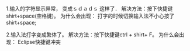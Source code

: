 1.输入的字符显示异常， 变成ｓｄａｄｓ 这样了．
解决方法：按下快捷键shirt+space(空格键)。
为什么会出现：  打字的时候切换输入法不小心按了shirt+space;


2.输入法打字变成繁体了。
解决方法：按下快捷键ctrl + shirt+ F。
为什么会出现： Eclipse快捷键冲突
